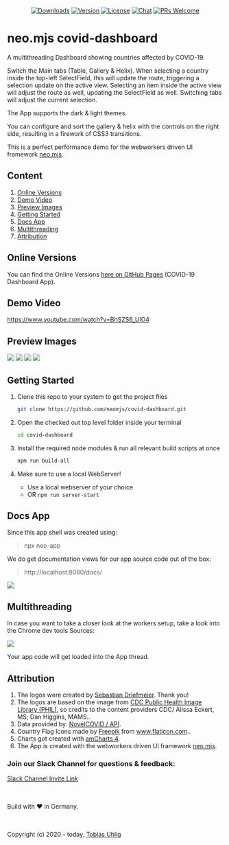 <p align="center">
  <a href="https://npmcharts.com/compare/covid19-dashboard?minimal=true"><img src="https://img.shields.io/npm/dm/covid19-dashboard.svg" alt="Downloads"></a>
  <a href="https://www.npmjs.com/package/covid19-dashboard"><img src="https://img.shields.io/npm/v/covid19-dashboard.svg" alt="Version"></a>
  <a href="https://www.npmjs.com/package/covid19-dashboard"><img src="https://img.shields.io/npm/l/covid19-dashboard.svg" alt="License"></a>
  <a href="https://discord.gg/6p8paPq"><img src="https://img.shields.io/discord/656620537514164249?label=discord%20chat" alt="Chat"></a>
  <a href="./CONTRIBUTING.md"><img src="https://img.shields.io/badge/PRs-welcome-green.svg" alt="PRs Welcome"></a>
</p>

# neo.mjs covid-dashboard
A multithreading Dashboard showing countries affected by COVID-19.

Switch the Main tabs (Table, Gallery & Helix). When selecting a country inside the top-left SelectField, this will update
the route, triggering a selection update on the active view. Selecting an item inside the active view will adjust the
route as well, updating the SelectField as well. Switching tabs will adjust the current selection.

The App supports the dark & light themes.

You can configure and sort the gallery & helix with the controls on the right side, resulting in a firework of CSS3 transitions.

This is a perfect performance demo for the webworkers driven UI framework <a href="https://github.com/neomjs/neo">neo.mjs</a>.

## Content
1. <a href="#online-versions">Online Versions</a>
2. <a href="#demo-video">Demo Video</a>
3. <a href="#preview-images">Preview Images</a>
4. <a href="#getting-started">Getting Started</a>
5. <a href="#docs-app">Docs App</a>
6. <a href="#multithreading">Multithreading</a>
7. <a href="#attribution">Attribution</a>

## Online Versions
You can find the Online Versions <a href="https://neomjs.github.io/pages/">here on GitHub Pages</a> (COVID-19 Dashboard App).

## Demo Video
https://www.youtube.com/watch?v=BhSZS6_UlO4

## Preview Images
<img src="https://raw.githubusercontent.com/neomjs/pages/master/resources/images/covidDashboard/table.png">

<img src="https://raw.githubusercontent.com/neomjs/pages/master/resources/images/covidDashboard/gallery.png">

<img src="https://raw.githubusercontent.com/neomjs/pages/master/resources/images/covidDashboard/helix.png">

<img src="https://raw.githubusercontent.com/neomjs/pages/master/resources/images/covidDashboard/world.png">

## Getting Started
1. Clone this repo to your system to get the project files
   ```sh
   git clone https://github.com/neomjs/covid-dashboard.git
   ```

2. Open the checked out top level folder inside your terminal
   ```sh
   cd covid-dashboard
   ```

3. Install the required node modules & run all relevant build scripts at once
   ```sh
   npm run build-all
   ```

4. Make sure to use a local WebServer!
   * Use a local webserver of your choice
   * OR `npm run server-start`

## Docs App
Since this app shell was created using:
> npx neo-app

We do get documentation views for our app source code out of the box:
> http://localhost:8080/docs/

<img src="https://raw.githubusercontent.com/neomjs/pages/master/resources/images/covidDashboard/docs.png">
   
## Multithreading
In case you want to take a closer look at the workers setup, take a look into the Chrome dev tools Sources:

<img src="https://raw.githubusercontent.com/neomjs/pages/master/resources/images/covid_workers.png">

Your app code will get loaded into the App thread.

## Attribution
1. The logos were created by <a target="_blank" href="https://www.linkedin.com/in/sebastian-d-036aab6/">Sebastian Driefmeier</a>. Thank you!
2. The logos are based on the image from <a target="_blank" href="https://phil.cdc.gov/Details.aspx?pid=23312">CDC Public Health Image Library (PHIL)</a>, so credits to the content providers CDC/ Alissa Eckert, MS; Dan Higgins, MAMS..
3. Data provided by: <a target="_blank" href="https://github.com/NovelCOVID/API">NovelCOVID / API</a>.
4. Country Flag Icons made by <a target="_blank" href="https://www.flaticon.com/authors/freepik" title="Freepik">Freepik</a> from <a target="_blank" href="https://www.flaticon.com/" title="Flaticon"> www.flaticon.com</a>..
5. Charts got created with <a target="_blank" href="https://www.amcharts.com/docs/v4/">amCharts 4</a>.
6. The App is created with the webworkers driven UI framework <a target="_blank" href="https://github.com/neomjs/neo">neo.mjs</a>.

### Join our Slack Channel for questions & feedback:

<a href="https://join.slack.com/t/neotericjs/shared_invite/enQtNDk2NjEwMTIxODQ2LWRjNGQ3ZTMzODRmZGM2NDM2NzZmZTMzZmE2YjEwNDM4NDhjZDllNWY2ZDkwOWQ5N2JmZWViYjYzZTg5YjdiMDc">Slack Channel Invite Link</a>

<br><br>
Build with :heart: in Germany.

<br><br>
Copyright (c) 2020 - today, <a href="https://www.linkedin.com/in/tobiasuhlig/">Tobias Uhlig</a>